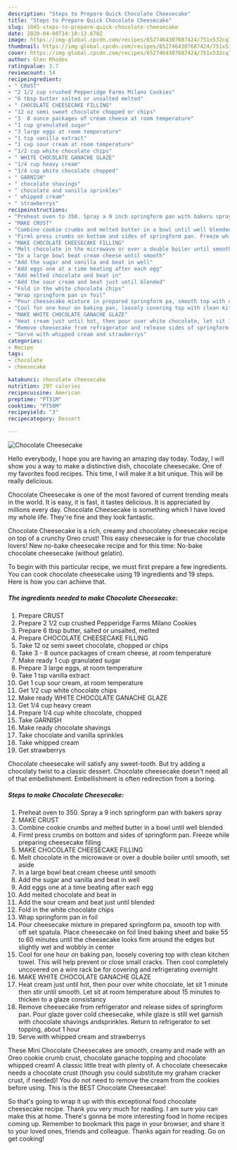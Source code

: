 ```yaml
---
description: "Steps to Prepare Quick Chocolate Cheesecake"
title: "Steps to Prepare Quick Chocolate Cheesecake"
slug: 1045-steps-to-prepare-quick-chocolate-cheesecake
date: 2020-04-08T14:10:13.678Z
image: https://img-global.cpcdn.com/recipes/6527464307687424/751x532cq70/chocolate-cheesecake-recipe-main-photo.jpg
thumbnail: https://img-global.cpcdn.com/recipes/6527464307687424/751x532cq70/chocolate-cheesecake-recipe-main-photo.jpg
cover: https://img-global.cpcdn.com/recipes/6527464307687424/751x532cq70/chocolate-cheesecake-recipe-main-photo.jpg
author: Glen Rhodes
ratingvalue: 3.7
reviewcount: 14
recipeingredient:
- " CRUST"
- "2 1/2 cup crushed Pepperidge Farms Milano Cookies"
- "6 tbsp butter salted or unsalted melted"
- " CHOCOLATE CHEESECAKE FILLING"
- "12 oz semi sweet chocolate chopped or chips"
- "3  8 ounce packages of cream cheese at room temperature"
- "1 cup granulated sugar"
- "3 large eggs at room temperature"
- "1 tsp vanilla extract"
- "1 cup sour cream at room temperature"
- "1/2 cup white chocolate chips"
- " WHITE CHOCOLATE GANACHE GLAZE"
- "1/4 cup heavy cream"
- "1/4 cup white chocolate chopped"
- " GARNISH"
- " chocolate shavings"
- " chocolate and vanilla sprinkles"
- " whipped cream"
- " strawberrys"
recipeinstructions:
- "Preheat oven to 350. Spray a 9 inch springform pan with bakers spray"
- "MAKE CRUST"
- "Combine cookie crumbs and melted butter in a bowl until well blended"
- "Firml press crumbs on bottom and sides of springform pan. Freeze while preparing cheesecake filling"
- "MAKE CHOCOLATE CHEESECAKE FILLING"
- "Melt chocolate in the microwave or over a double boiler until smooth, set aside"
- "In a large bowl beat cream cheese until smooth"
- "Add the sugar and vanilla and beat in well"
- "Add eggs one at a time beating after each egg"
- "Add melted chocolate and beat in"
- "Add the sour cream and beat just until blended"
- "Fold in the white chocolate chips"
- "Wrap springform pan in foil"
- "Pour cheesecake mixture in prepared springform pa, smooth top with off set spatula. Place cheesecake on foil lined baking sheet and bake 55 to 60 minutes until the cheesecake looks firm around the edges but slightly wet and wobbly in center"
- "Cool for one hour on baking pan, loosely covering top with clean kitchen towel. This will help prevent or close small cracks. Then cool completely uncovered on a wire rack be for covering and refrigerating  overnight"
- "MAKE WHITE CHOCOLATE GANACHE GLAZE"
- "Heat cream just until hot, then pour over white chocolate, let sit 1 minute then stir until smooth. Let sit at room temperature about 15 minutes to thicken to a glaze consistancy"
- "Remove cheesecake from refrigerator and release sides of springform pan. Pour glaze gover cold cheesecake, while glaze is still wet garnish with chocolate shavings andsprinkles. Return to refrigerator to set topping, about 1 hour"
- "Serve with whipped cream and strawberrys"
categories:
- Recipe
tags:
- chocolate
- cheesecake

katakunci: chocolate cheesecake 
nutrition: 297 calories
recipecuisine: American
preptime: "PT31M"
cooktime: "PT58M"
recipeyield: "3"
recipecategory: Dessert

---
```



![Chocolate Cheesecake](https://img-global.cpcdn.com/recipes/6527464307687424/751x532cq70/chocolate-cheesecake-recipe-main-photo.jpg)

Hello everybody, I hope you are having an amazing day today. Today, I will show you a way to make a distinctive dish, chocolate cheesecake. One of my favorites food recipes. This time, I will make it a bit unique. This will be really delicious.

Chocolate Cheesecake is one of the most favored of current trending meals in the world. It is easy, it is fast, it tastes delicious. It is appreciated by millions every day. Chocolate Cheesecake is something which I have loved my whole life. They're fine and they look fantastic.

Chocolate Cheesecake is a rich, creamy and chocolatey cheesecake recipe on top of a crunchy Oreo crust! This easy cheesecake is for true chocolate lovers! New no-bake cheesecake recipe and for this time: No-bake chocolate cheesecake (without gelatin).


To begin with this particular recipe, we must first prepare a few ingredients. You can cook chocolate cheesecake using 19 ingredients and 19 steps. Here is how you can achieve that.

<!--inarticleads1-->

##### The ingredients needed to make Chocolate Cheesecake:

1. Prepare  CRUST
1. Prepare 2 1/2 cup crushed Pepperidge Farms Milano Cookies
1. Prepare 6 tbsp butter, salted or unsalted, melted
1. Prepare  CHOCOLATE CHEESECAKE FILLING
1. Take 12 oz semi sweet chocolate, chopped or chips
1. Take 3 - 8 ounce packages of cream cheese, at room temperature
1. Make ready 1 cup granulated sugar
1. Prepare 3 large eggs, at room temperature
1. Take 1 tsp vanilla extract
1. Get 1 cup sour cream, at room temperature
1. Get 1/2 cup white chocolate chips
1. Make ready  WHITE CHOCOLATE GANACHE GLAZE
1. Get 1/4 cup heavy cream
1. Prepare 1/4 cup white chocolate, chopped
1. Take  GARNISH
1. Make ready  chocolate shavings
1. Take  chocolate and vanilla sprinkles
1. Take  whipped cream
1. Get  strawberrys


Chocolate cheesecake will satisfy any sweet-tooth. But try adding a chocolaty twist to a classic dessert. Chocolate cheesecake doesn&#39;t need all of that embellishment. Embellishment is often redirection from a boring. 

<!--inarticleads2-->

##### Steps to make Chocolate Cheesecake:

1. Preheat oven to 350. Spray a 9 inch springform pan with bakers spray
1. MAKE CRUST
1. Combine cookie crumbs and melted butter in a bowl until well blended
1. Firml press crumbs on bottom and sides of springform pan. Freeze while preparing cheesecake filling
1. MAKE CHOCOLATE CHEESECAKE FILLING
1. Melt chocolate in the microwave or over a double boiler until smooth, set aside
1. In a large bowl beat cream cheese until smooth
1. Add the sugar and vanilla and beat in well
1. Add eggs one at a time beating after each egg
1. Add melted chocolate and beat in
1. Add the sour cream and beat just until blended
1. Fold in the white chocolate chips
1. Wrap springform pan in foil
1. Pour cheesecake mixture in prepared springform pa, smooth top with off set spatula. Place cheesecake on foil lined baking sheet and bake 55 to 60 minutes until the cheesecake looks firm around the edges but slightly wet and wobbly in center
1. Cool for one hour on baking pan, loosely covering top with clean kitchen towel. This will help prevent or close small cracks. Then cool completely uncovered on a wire rack be for covering and refrigerating  overnight
1. MAKE WHITE CHOCOLATE GANACHE GLAZE
1. Heat cream just until hot, then pour over white chocolate, let sit 1 minute then stir until smooth. Let sit at room temperature about 15 minutes to thicken to a glaze consistancy
1. Remove cheesecake from refrigerator and release sides of springform pan. Pour glaze gover cold cheesecake, while glaze is still wet garnish with chocolate shavings andsprinkles. Return to refrigerator to set topping, about 1 hour
1. Serve with whipped cream and strawberrys


These Mini Chocolate Cheesecakes are smooth, creamy and made with an Oreo cookie crumb crust, chocolate ganache topping and chocolate whipped cream! A classic little treat with plenty of. A chocolate cheesecake needs a chocolate crust (though you could substitute my graham cracker crust, if needed)! You do not need to remove the cream from the cookies before using. This is the BEST Chocolate Cheesecake! 

So that's going to wrap it up with this exceptional food chocolate cheesecake recipe. Thank you very much for reading. I am sure you can make this at home. There's gonna be more interesting food in home recipes coming up. Remember to bookmark this page in your browser, and share it to your loved ones, friends and colleague. Thanks again for reading. Go on get cooking!
